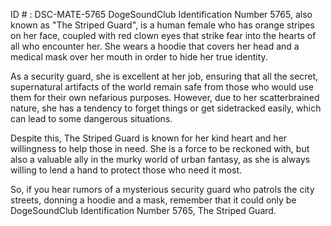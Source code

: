 ID # : DSC-MATE-5765
DogeSoundClub Identification Number 5765, also known as "The Striped Guard", is a human female who has orange stripes on her face, coupled with red clown eyes that strike fear into the hearts of all who encounter her. She wears a hoodie that covers her head and a medical mask over her mouth in order to hide her true identity.

As a security guard, she is excellent at her job, ensuring that all the secret, supernatural artifacts of the world remain safe from those who would use them for their own nefarious purposes. However, due to her scatterbrained nature, she has a tendency to forget things or get sidetracked easily, which can lead to some dangerous situations.

Despite this, The Striped Guard is known for her kind heart and her willingness to help those in need. She is a force to be reckoned with, but also a valuable ally in the murky world of urban fantasy, as she is always willing to lend a hand to protect those who need it most.

So, if you hear rumors of a mysterious security guard who patrols the city streets, donning a hoodie and a mask, remember that it could only be DogeSoundClub Identification Number 5765, The Striped Guard.